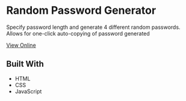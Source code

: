 # Random Password Generator

Specify password length and generate 4 different random passwords. Allows for one-click auto-copying of password generated

[View Online](https://pursuitofleisure.github.io/password-generator/)

## Built With
* HTML
* CSS
* JavaScript